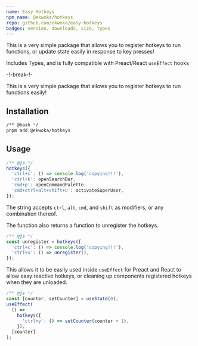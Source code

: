 ```yaml
---
name: Easy Hotkeys
npm_name: @ekwoka/hotkeys
repo: github.com/ekwoka/easy-hotkeys
badges: version, downloads, size, types
---
```


This is a very simple package that allows you to register hotkeys to run functions, or update state easily in response to key presses!

Includes Types, and is fully compatible with Preact/React `useEffect` hooks

-!-break-!-

This is a very simple package that allows you to register hotkeys to run functions easily!

## Installation

```bash
/** @bash */
pnpm add @ekwoka/hotkeys
```

## Usage

```js
/** @js */
hotkeys({
  'ctrl+c': () => console.log('copying!!!'),
  'ctrl+k': openSearchBar,
  'cmd+p': openCommandPalette,
  'cmd+ctrl+alt+shift+u': activateSuperUser,
});
```

The string accepts `ctrl`, `alt`, `cmd`, and `shift` as modifiers, or any combination thereof.

The function also returns a function to unregister the hotkeys.

```js
/** @js */
const unregister = hotkeys({
  'ctrl+c': () => console.log('copying!!!'),
  'ctrl+x': () => unregister(),
});
```

This allows it to be easily used inside `useEffect` for Preact and React to allow easy reactive hotkeys, or cleaning up components registered hotkeys when they are unloaded.

```js
/** @js */
const [counter, setCounter] = useState(0);
useEffect(
  () =>
    hotkeys({
      'ctrl+y': () => setCounter(counter + 1),
    }),
  [counter]
);
```
